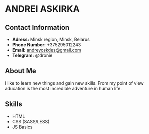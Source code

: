 # ANDREI ASKIRKA
## Contact Information
- **Adress:** Minsk region, Minsk, Belarus
- **Phone Number:** +375295012243
- **Email:** andreyoskdes@gmail.com
- **Telegram:** @dronie

## About Me
I like to learn new things and gain new skills. From my point of view aducation is the most incredible adventure in human life.

## Skills
- HTML
- CSS (SASS/LESS)
- JS Basics

